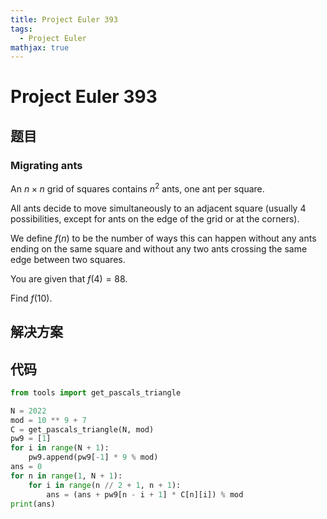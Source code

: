 ```yaml
---
title: Project Euler 393
tags:
  - Project Euler
mathjax: true
---
```

<escape><!-- more --></escape>
    




# Project Euler 393
## 题目
### Migrating ants

An $n\times n$ grid of squares contains $n^2$ ants, one ant per square.

All ants decide to move simultaneously to an adjacent square (usually $4$ possibilities, except for ants on the edge of the grid or at the corners).

We define $f(n)$ to be the number of ways this can happen without any ants ending on the same square and without any two ants crossing the same edge between two squares.

You are given that $f(4) = 88$.

Find $f(10)$.


## 解决方案


## 代码


```py
from tools import get_pascals_triangle

N = 2022
mod = 10 ** 9 + 7
C = get_pascals_triangle(N, mod)
pw9 = [1]
for i in range(N + 1):
    pw9.append(pw9[-1] * 9 % mod)
ans = 0
for n in range(1, N + 1):
    for i in range(n // 2 + 1, n + 1):
        ans = (ans + pw9[n - i + 1] * C[n][i]) % mod
print(ans)

```